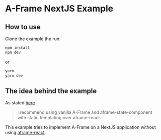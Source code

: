 # A-Frame NextJS Example

## How to use

Clone the example the run:

```bash
npm install
npm dev
```

or

```bash
yarn 
yarn dev
```

## The idea behind the example

As stated [here](https://github.com/supermedium/aframe-react/blob/2eb1b62d91d16fc88792df062620aa3c1fabc1a2/README.md)

> I recommend using vanilla A-Frame and aframe-state-component with static templating over aframe-react.

This example tries to implement A-Frame on a NextJS application without using [aframe-react](https://github.com/supermedium/aframe-react). 
